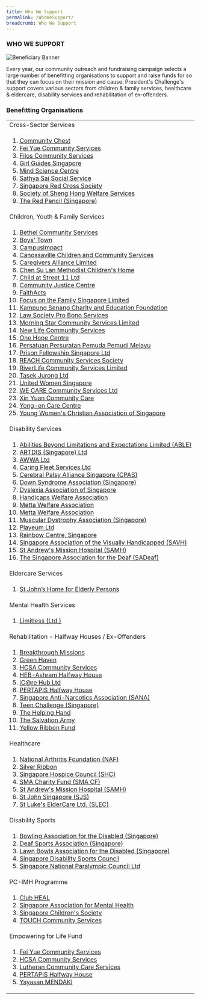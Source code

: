 ```yaml
---
title: Who We Support
permalink: /WhoWeSupport/
breadcrumb: Who We Support
---
```

### WHO WE SUPPORT

![Beneficiary Banner](/images/our-beneficiary.jpg "Beneficiary Banner")

Every year, our community outreach and fundraising campaign selects a large number of benefitting organisations to support and raise funds for so that they can focus on their mission and cause.  President's Challenge's support covers various sectors from children & family services, healthcare & eldercare, disability services and rehabilitation of ex-offenders.


### Benefitting Organisations

<table width="100%" cellpadding="10px" cellspacing="10px">
	<tr><td>Cross-Sector Services </td></tr>
<tr><td>
<ol>
<li><a href="http://www.comchest.gov.sg" target='_blank'>Community Chest</a></li>
<li><a href="https://fycs.org" target='_blank'>Fei Yue Community Services</a></li>
<li><a href="https://www.filos.sg" target='_blank'>Filos Community Services</a></li>
<li><a href="https://girlguides.org.sg" target='_blank'>Girl Guides Singapore</a></li>
	<li><a href="https://www.mindsciencecentre.sg" target='_blank'>Mind Science Centre</a></li>
	<li><a href="https://www.4s.org.sg" target='_blank'>Sathya Sai Social Service</a></li>
	<li><a href="https://www.redcross.sg" target='_blank'>Singapore Red Cross Society</a></li>
	<li><a href="https://shenghong.org.sg" target='_blank'>Society of Sheng Hong Welfare Services</a></li>
	<li><a href="https://redpencil.org/singapore" target='_blank'>The Red Pencil (Singapore)</a></li>
</ol>
</td></tr>
<tr><td>Children, Youth & Family Services</td></tr>
<tr><td>
<ol>
<li><a href="https://www.bethelcs.org.sg" target='_blank'>Bethel Community Services</a></li>
<li><a href="https://www.boystown.org.sg" target='_blank'>
Boys' Town</a></li>
<li><a href="https://www.campusimpact.org.sg" target='_blank'>CampusImpact</a></li>
<li><a href="https://canossaville.org.sg" target='_blank'>Canossaville Children and Community Services</a></li>
<li><a href="https://www.cal.org.sg" target='_blank'>Caregivers Alliance Limited	</a></li>
<li><a href="https://www.cslmch.org.sg" target='_blank'>Chen Su Lan Methodist Children's Home</a></li>
<li><a href="https://street11.org.sg" target='_blank'>Child at Street 11 Ltd</a></li>
<li><a href="https://www.cjc.org.sg" target='_blank'>Community Justice Centre</a></li>
<li><a href="https://www.faithacts.org.sg" target='_blank'>FaithActs	</a></li>
<li><a href="https://www.family.org.sg" target='_blank'>Focus on the Family Singapore Limited
</a></li>
<li><a href="https://www.kampungsenang.org" target='_blank'>Kampung Senang Charity and Education Foundation</a></li>  
<li><a href="https://www.lawsocprobono.org" target='_blank'>Law Society Pro Bono Services</a></li>
		<li><a href="https://www.morningstar.org.sg" target='_blank'>Morning Star Community Services Limited</a></li>
<li><a href="https://www.newlife.org.sg" target='_blank'>New Life Community Services</a></li>
<li><a href="https://www.onehopecentre.org" target='_blank'>One Hope Centre</a></li>
	<li><a href="http://4pm.org.sg" target='_blank'>Persatuan Persuratan Pemuda Pemudi Melayu</a></li>
	<li><a href="https://pfs.org.sg" target='_blank'>Prison Fellowship Singapore Ltd</a></li>
<li><a href="https://www.reach.org.sg/about-us" target='_blank'>REACH Community Services Society</a></li>  
	<li><a href="http://www.rcs.org.sg" target='_blank'>RiverLife Community Services Limited</a></li>
<li><a href="https://tasekjurong.org" target='_blank'>Tasek Jurong Ltd</a></li>
	<li><a href="https://uws.org.sg/" target='_blank'>United Women Singapore</a></li>
<li><a href="https://www.wecare.org.sg" target='_blank'>WE CARE Community Services Ltd</a></li>
<li><a href="https://xinyuan.org.sg" target='_blank'>
Xin Yuan Community Care	</a></li>
	<li><a href="https://www.yong-en.org.sg" target='_blank'>Yong-en Care Centre</a></li>
	<li><a href="https://ywca.org.sg" target='_blank'>Young Women's Christian Association of Singapore</a></li>
</ol>
 </td></tr>
 
<tr><td>Disability Services</td></tr>
<tr><td>
<ol> 
<li><a href="https://able-sg.org" target='_blank'>Abilities Beyond Limitations and Expectations Limited (ABLE)</a></li> 
<li><a href="https://www.artdis.org.sg" target='_blank'>ARTDIS (Singapore) Ltd</a></li> 
	<li><a href="https://www.awwa.org.sg" target='_blank'>AWWA Ltd</a></li> 
<li><a href="https://caringfleet.com" target='_blank'>Caring Fleet Services Ltd</a></li> 
	<li><a href="http://cpas.org.sg" target='_blank'>Cerebral Palsy Alliance Singapore (CPAS)</a></li>
	
<li><a href="https://downsyndrome-singapore.org" target='_blank'>Down Syndrome Association (Singapore)</a></li> 
<li><a href="https://www.das.org.sg/" target='_blank'>Dyslexia Association of Singapore</a></li>
<li><a href="https://hwa.org.sg" target='_blank'>Handicaps Welfare Association</a></li>
	<li><a href="https://www.metta.org.sg" target='_blank'>Metta Welfare Association</a></li>
		<li><a href="https://www.minds.org.sg" target='_blank'>Metta Welfare Association</a></li>
	<li><a href="https://www.mdas.org.sg" target='_blank'>Muscular Dystrophy Association (Singapore)</a></li> 
	<li><a href="https://www.playeum.com" target='_blank'>Playeum Ltd</a></li> 
	<li><a href="https://www.rainbowcentre.org.sg" target='_blank'>Rainbow Centre, Singapore</a></li> 
<li><a href="https://savh.org.sg" target='_blank'>Singapore Association of the Visually Handicapped (SAVH)</a></li> 
	<li><a href="https://www.samh.org.sg" target='_blank'>St Andrew's Mission Hospital (SAMH)
</a></li> 
<li><a href="https://sadeaf.org.sg" target='_blank'>The Singapore Association for the Deaf (SADeaf)</a></li> 
 </ol>
</td></tr>


<tr><td>Eldercare Services</td></tr>
<tr><td>
<ol>
<li><a href="	https://www.stjohneldershome.org.sg/home" target='_blank'>St John’s Home for Elderly Persons
</a></li>  
</ol>
</td></tr>


<tr><td>Mental Health Services</td></tr>
<tr><td>
<ol>
<li><a href="https://www.limitless.sg" target='_blank'>Limitless (Ltd.)</a></li>
</ol>
</td></tr>


<tr><td>Rehabilitation - Halfway Houses / Ex-Offenders</td></tr>
<tr><td>
<ol>
<li><a href="http://www.breakthroughmissions.org.sg/" target='_blank'>Breakthrough Missions</a></li>
<li><a href="https://sbws.org.sg/en/services-affiliates/social-welfare-and-community-services/green-haven" target='_blank'>Green Haven</a></li>
<li><a href="https://www.hcsa.org.sg/" target='_blank'>HCSA Community Services</a></li> 
<li><a href="https://heb.org.sg/our-subsidiaries/heb-ashram/" target='_blank'>HEB-Ashram Halfway House</a></li>
<li><a href="http://www.icarehub.org.sg/" target='_blank'>iC@re Hub Ltd</a></li>
<li><a href="http://pertapis.org.sg/pertapis-halfway-house/" target='_blank'>PERTAPIS Halfway House</a></li>
<li><a href="https://www.sana.org.sg/" target='_blank'>Singapore Anti-Narcotics Association (SANA)</a></li> 
<li><a href="https://www.teenchallenge.org.sg/" target='_blank'>Teen Challenge (Singapore)</a></li>
<li><a href="http://thehelpinghand.org.sg/" target='_blank'>The Helping Hand</a></li>
<li><a href="https://www.salvationarmy.org/singapore" target='_blank'>The Salvation Army</a></li> 
<li><a href="https://www.yellowribbon.gov.sg/yellow-ribbon-fund" target='_blank'>Yellow Ribbon Fund</a></li>
</ol>
</td></tr>


<tr><td> Healthcare</td></tr>
<tr><td>
<ol>
	
<li><a href="https://naf.org.sg/" target='_blank'>National Arthritis Foundation (NAF)</a></li>
<li><a href="https://www.silverribbonsingapore.com/" target='_blank'>Silver Ribbon</a></li> 
<li><a href="https://singaporehospice.org.sg/" target='_blank'>Singapore Hospice Council (SHC)</a></li> 
<li><a href="https://www.sma.org.sg/" target='_blank'>SMA Charity Fund (SMA CF)</a></li> 
<li><a href="https://www.samh.org.sg/" target='_blank'>St Andrew's Mission Hospital (SAMH)</a></li> 
<li><a href="https://stjohn.org.sg/" target='_blank'>St John Singapore (SJS)</a></li> 
<li><a href="https://www.slec.org.sg/" target='_blank'>St Luke's ElderCare Ltd. (SLEC)</a></li>
</ol>
</td></tr>


<tr><td>Disability Sports</td></tr>
<tr><td>
<ol>
<li><a href="https://www.bads.org.sg/index.html" target='_blank'>Bowling Association for the Disabled (Singapore)</a></li>
 <li><a href="https://dsa.org.sg/" target='_blank'>Deaf Sports Association (Singapore)</a></li>
 <li><a href="http://parabowlsingapore.org/" target='_blank'>Lawn Bowls Association for the Disabled (Singapore)</a></li>
 <li><a href="https://sdsc.org.sg/" target='_blank'>Singapore Disability Sports Council</a></li>
 <li><a href="http://www.snpc.org.sg/" target='_blank'>Singapore National Paralympic Council Ltd</a></li>
</ol>
</td></tr>


<tr><td> PC-IMH Programme
</td></tr>
<tr><td>
<ol>
<li><a href="http://www.clubheal.org.sg/" target='_blank'>Club HEAL  </a></li>
<li><a href="https://www.samhealth.org.sg/" target='_blank'>Singapore Association for Mental Health </a></li>
<li><a href="https://www.childrensociety.org.sg/" target='_blank'>Singapore Children's Society   </a></li>
<li><a href="https://www.touch.org.sg/" target='_blank'>TOUCH Community Services </a></li>
</ol>
 </td></tr> 



<tr><td> Empowering for Life Fund
</td></tr>
<tr><td>
 <ol>
<li><a href="https://www.fycs.org/" target='_blank'>Fei Yue Community Services</a></li>
<li><a href="https://www.hcsa.org.sg/" target='_blank'>HCSA Community Services </a></li>
<li><a href="https://lccs.org.sg/" target='_blank'>Lutheran Community Care Services </a></li>
<li><a href="https://www.pertapis.org.sg/welfare-homes" target='_blank'>PERTAPIS Halfway House </a></li>  
<li><a href="https://www.mendaki.org.sg/" target='_blank'>Yayasan MENDAKI </a></li>
 </ol>
</td></tr>
</table>